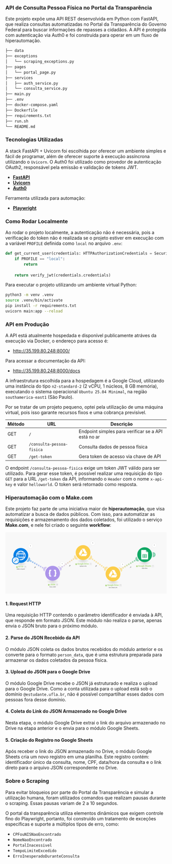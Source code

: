 ### API de Consulta Pessoa Física no Portal da Transparência

Este projeto expõe uma API REST desenvolvida em Python com FastAPI, que realiza consultas automatizadas no Portal da Transparência do Governo Federal para buscar informações de repasses a cidadãos. A API é protegida com autenticação via Auth0 e foi construída para operar em um fluxo de hiperautomação.

``` bash
├── data
├── exceptions
│   └── scraping_exceptions.py
├── pages
│   └── portal_page.py
├── services
│   ├── auth_service.py
│   └── consulta_service.py
├── main.py
├── .env
├── docker-compose.yaml
├── Dockerfile
├── requirements.txt
├── run.sh
└── README.md
```

### Tecnologias Utilizadas

A stack FastAPI + Uvicorn foi escolhida por oferecer um ambiente simples e fácil de programar, além de oferecer suporte à execução assíncrona utilizando o `Uvicorn`. O Auth0 foi utilizado como provedor de autenticação OAuth2, responsável pela emissão e validação de tokens JWT.

- **[FastAPI](https://fastapi.tiangolo.com/)**
- **[Uvicorn](https://www.uvicorn.org/)** 
- **[Auth0](https://auth0.com/)**

Ferramenta utilizada para automação:

- **[Playwright](https://playwright.dev/python/)**

### Como Rodar Localmente

Ao rodar o projeto localmente, a autenticação não é necessária, pois a verificação do token não é realizada se o projeto estiver em execução com a variável `PROFILE` definida como `local` no arquivo `.env`:

``` python
def get_current_user(credentials: HTTPAuthorizationCredentials = Security(http_bearer)):
    if PROFILE == "local":
        return
    
    return verify_jwt(credentials.credentials)
```

Para executar o projeto utilizando um ambiente virtual Python:

``` bash
python3 -m venv .venv 
source .venv/bin/activate
pip install -r requirements.txt 
uvicorn main:app --reload
```

### API em Produção

A API está atualmente hospedada e disponível publicamente atráves da execução via Docker, o endereço para acesso é:

- http://35.199.80.248:8000/

Para acessar a documentação da API:

- http://35.199.80.248:8000/docs

A infraestrutura escolhida para a hospedagem é a Google Cloud, utilizando uma instância do tipo `n2-standard-2` (2 vCPU, 1 núcleos, 8 GB memória), executando o sistema operacional `Ubuntu 25.04 Minimal`, na região `southamerica-east1` (São Paulo).

Por se tratar de um projeto pequeno, optei pela utilização de uma máquina virtual, pois isso garante recursos fixos e uma cobrança previsível.

| Método | URL                                                                 | Descrição                                                                   |
|--------|---------------------------------------------------------------------|-----------------------------------------------------------------------------|
| GET    | `/`                                                                 | Endpoint simples para verificar se a API está no ar                         |
| GET    | `/consulta-pessoa-fisica`                                           | Consulta dados de pessoa física                                             |
| GET    | `/get-token`                                                        | Gera token de acesso via chave de API                                       |

O endpoint `/consulta-pessoa-fisica` exige um token JWT válido para ser utilizado. Para gerar esse token, é possível realizar uma requisição do tipo `GET` para a URL `/get-token` da API, informando o `Header` com o nome `x-api-key` e valor `helloworld`. O token será retornado como resposta.

### Hiperautomação com o Make.com

Este projeto faz parte de uma iniciativa maior de **hiperautomação**, que visa automatizar a busca de dados públicos. Com isso, para automatizar as requisições e armazenamento dos dados coletados, foi utilizado o serviço **Make.com**, e nele foi criado o seguinte **workflow**:

![image](./hiperautomacao.png)

#### 1. Request HTTP

Uma requisição HTTP contendo o parâmetro identificador é enviada à API, que responde em formato JSON. Este módulo não realiza o parse, apenas envia o JSON bruto para o próximo módulo.

#### 2. Parse do JSON Recebido da API

O módulo JSON coleta os dados brutos recebidos do módulo anterior e os converte para o formato `person_data`, que é uma estrutura preparada para armazenar os dados coletados da pessoa física.

#### 3. Upload do JSON para o Google Drive

O módulo Google Drive recebe o JSON já estruturado e realiza o upload para o Google Drive. Como a conta utilizada para o upload está sob o domínio `@estudante.ufla.br`, não é possível compartilhar esses dados com pessoas fora desse domínio.

#### 4. Coleta do Link do JSON Armazenado no Google Drive

Nesta etapa, o módulo Google Drive extrai o link do arquivo armazenado no Drive na etapa anterior e o envia para o módulo Google Sheets.

#### 5. Criação do Registro no Google Sheets

Após receber o link do JSON armazenado no Drive, o módulo Google Sheets cria um novo registro em uma planilha. Este registro contém: identificador único da consulta, nome, CPF, data/hora da consulta e o link direto para o arquivo JSON correspondente no Drive.

### Sobre o Scraping

Para evitar bloqueios por parte do Portal da Transparência e simular a utilização humana, foram utilizados comandos que realizam pausas durante o scraping. Essas pausas variam de 2 a 10 segundos.

O portal da transparência utiliza elementos dinâmicos que exigem controle fino do Playwright, portanto, foi construído um tratamento de exceções específicas e suporte a múltiplos tipos de erro, como:

- `CPFouNISNaoEncontrado`
- `NomeNaoEncontrado`
- `PortalInacessivel`
- `TempoLimiteExcedido`
- `ErroInesperadoDuranteConsulta`